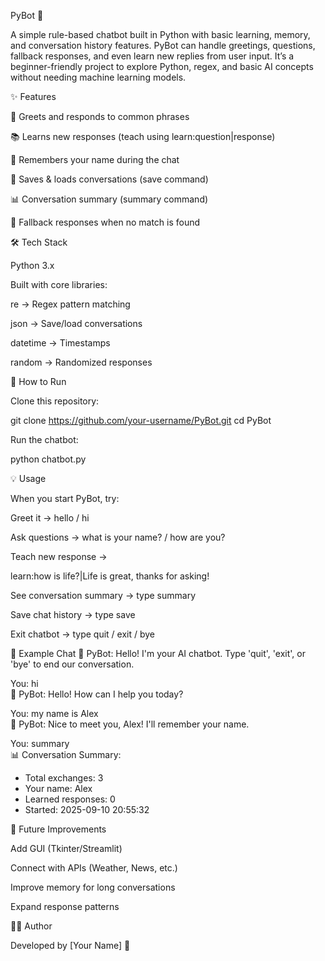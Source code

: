 PyBot 🤖

A simple rule-based chatbot built in Python with basic learning, memory, and conversation history features. PyBot can handle greetings, questions, fallback responses, and even learn new replies from user input. It’s a beginner-friendly project to explore Python, regex, and basic AI concepts without needing machine learning models.

✨ Features

👋 Greets and responds to common phrases

📚 Learns new responses (teach using learn:question|response)

📝 Remembers your name during the chat

💾 Saves & loads conversations (save command)

📊 Conversation summary (summary command)

🔄 Fallback responses when no match is found

🛠️ Tech Stack

Python 3.x

Built with core libraries:

re → Regex pattern matching

json → Save/load conversations

datetime → Timestamps

random → Randomized responses

🚀 How to Run

Clone this repository:

git clone https://github.com/your-username/PyBot.git
cd PyBot


Run the chatbot:

python chatbot.py

💡 Usage

When you start PyBot, try:

Greet it → hello / hi

Ask questions → what is your name? / how are you?

Teach new response →

learn:how is life?|Life is great, thanks for asking!  


See conversation summary → type summary

Save chat history → type save

Exit chatbot → type quit / exit / bye

📂 Example Chat
🤖 PyBot: Hello! I'm your AI chatbot. Type 'quit', 'exit', or 'bye' to end our conversation.  

You: hi  
🤖 PyBot: Hello! How can I help you today?  

You: my name is Alex  
🤖 PyBot: Nice to meet you, Alex! I'll remember your name.  

You: summary  
📊 Conversation Summary:  
   - Total exchanges: 3  
   - Your name: Alex  
   - Learned responses: 0  
   - Started: 2025-09-10 20:55:32  

🔮 Future Improvements

Add GUI (Tkinter/Streamlit)

Connect with APIs (Weather, News, etc.)

Improve memory for long conversations

Expand response patterns

👨‍💻 Author

Developed by [Your Name] 🚀
